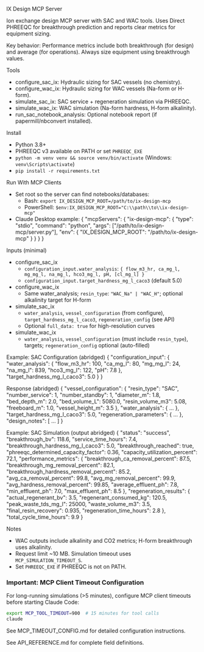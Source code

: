 IX Design MCP Server

Ion exchange design MCP server with SAC and WAC tools. Uses Direct PHREEQC for breakthrough prediction and reports clear metrics for equipment sizing.

Key behavior: Performance metrics include both breakthrough (for design) and average (for operations). Always size equipment using breakthrough values.

Tools
- configure_sac_ix: Hydraulic sizing for SAC vessels (no chemistry).
- configure_wac_ix: Hydraulic sizing for WAC vessels (Na-form or H-form).
- simulate_sac_ix: SAC service + regeneration simulation via PHREEQC.
- simulate_wac_ix: WAC simulation (Na-form hardness, H-form alkalinity).
- run_sac_notebook_analysis: Optional notebook report (if papermill/nbconvert installed).

Install
- Python 3.8+
- PHREEQC v3 available on PATH or set `PHREEQC_EXE`
- `python -m venv venv && source venv/bin/activate` (Windows: `venv\Scripts\activate`)
- `pip install -r requirements.txt`

Run With MCP Clients
- Set root so the server can find notebooks/databases:
  - Bash: `export IX_DESIGN_MCP_ROOT=/path/to/ix-design-mcp`
  - PowerShell: `$env:IX_DESIGN_MCP_ROOT="C:\\path\\to\\ix-design-mcp"`
- Claude Desktop example:
  {
    "mcpServers": {
      "ix-design-mcp": {
        "type": "stdio",
        "command": "python",
        "args": ["/path/to/ix-design-mcp/server.py"],
        "env": { "IX_DESIGN_MCP_ROOT": "/path/to/ix-design-mcp" }
      }
    }
  }

Inputs (minimal)
- configure_sac_ix
  - `configuration_input.water_analysis`: `{ flow_m3_hr, ca_mg_l, mg_mg_l, na_mg_l, hco3_mg_l, pH, [cl_mg_l] }`
  - `configuration_input.target_hardness_mg_l_caco3` (default 5.0)
- configure_wac_ix
  - Same water_analysis; `resin_type`: `"WAC_Na" | "WAC_H"`; optional alkalinity target for H-form
- simulate_sac_ix
  - `water_analysis`, `vessel_configuration` (from configure), `target_hardness_mg_l_caco3`, `regeneration_config` (see API)
  - Optional `full_data: true` for high-resolution curves
- simulate_wac_ix
  - `water_analysis`, `vessel_configuration` (must include `resin_type`), targets; `regeneration_config` optional (auto-filled)

Example: SAC Configuration (abridged)
{
  "configuration_input": {
    "water_analysis": {
      "flow_m3_hr": 100, "ca_mg_l": 80, "mg_mg_l": 24,
      "na_mg_l": 839, "hco3_mg_l": 122, "pH": 7.8
    },
    "target_hardness_mg_l_caco3": 5.0
  }
}

Response (abridged)
{
  "vessel_configuration": {
    "resin_type": "SAC", "number_service": 1, "number_standby": 1,
    "diameter_m": 1.8, "bed_depth_m": 2.0, "bed_volume_L": 5080.0,
    "resin_volume_m3": 5.08, "freeboard_m": 1.0, "vessel_height_m": 3.5
  },
  "water_analysis": { ... },
  "target_hardness_mg_l_caco3": 5.0,
  "regeneration_parameters": { ... },
  "design_notes": [ ... ]
}

Example: SAC Simulation (output abridged)
{
  "status": "success",
  "breakthrough_bv": 118.6,
  "service_time_hours": 7.4,
  "breakthrough_hardness_mg_l_caco3": 5.0,
  "breakthrough_reached": true,
  "phreeqc_determined_capacity_factor": 0.36,
  "capacity_utilization_percent": 72.1,
  "performance_metrics": {
    "breakthrough_ca_removal_percent": 87.5,
    "breakthrough_mg_removal_percent": 82.1,
    "breakthrough_hardness_removal_percent": 85.2,
    "avg_ca_removal_percent": 99.8,
    "avg_mg_removal_percent": 99.9,
    "avg_hardness_removal_percent": 99.85,
    "average_effluent_ph": 7.8,
    "min_effluent_ph": 7.0,
    "max_effluent_ph": 8.5
  },
  "regeneration_results": {
    "actual_regenerant_bv": 3.5,
    "regenerant_consumed_kg": 120.5,
    "peak_waste_tds_mg_l": 25000,
    "waste_volume_m3": 3.5,
    "final_resin_recovery": 0.935,
    "regeneration_time_hours": 2.8
  },
  "total_cycle_time_hours": 9.9
}

Notes
- WAC outputs include alkalinity and CO2 metrics; H-form breakthrough uses alkalinity.
- Request limit ~10 MB. Simulation timeout uses `MCP_SIMULATION_TIMEOUT_S`.
- Set `PHREEQC_EXE` if PHREEQC is not on PATH.

### Important: MCP Client Timeout Configuration
For long-running simulations (>5 minutes), configure MCP client timeouts before starting Claude Code:
```bash
export MCP_TOOL_TIMEOUT=900  # 15 minutes for tool calls
claude
```
See MCP_TIMEOUT_CONFIG.md for detailed configuration instructions.

See API_REFERENCE.md for complete field definitions.
